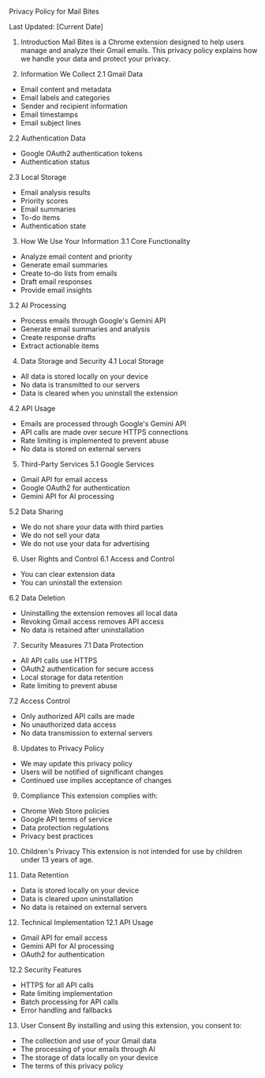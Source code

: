 Privacy Policy for Mail Bites

Last Updated: [Current Date]

1. Introduction
Mail Bites is a Chrome extension designed to help users manage and analyze their Gmail emails. This privacy policy explains how we handle your data and protect your privacy.

2. Information We Collect
2.1 Gmail Data
- Email content and metadata
- Email labels and categories
- Sender and recipient information
- Email timestamps
- Email subject lines

2.2 Authentication Data
- Google OAuth2 authentication tokens
- Authentication status

2.3 Local Storage
- Email analysis results
- Priority scores
- Email summaries
- To-do items
- Authentication state

3. How We Use Your Information
3.1 Core Functionality
- Analyze email content and priority
- Generate email summaries
- Create to-do lists from emails
- Draft email responses
- Provide email insights

3.2 AI Processing
- Process emails through Google's Gemini API
- Generate email summaries and analysis
- Create response drafts
- Extract actionable items

4. Data Storage and Security
4.1 Local Storage
- All data is stored locally on your device
- No data is transmitted to our servers
- Data is cleared when you uninstall the extension

4.2 API Usage
- Emails are processed through Google's Gemini API
- API calls are made over secure HTTPS connections
- Rate limiting is implemented to prevent abuse
- No data is stored on external servers

5. Third-Party Services
5.1 Google Services
- Gmail API for email access
- Google OAuth2 for authentication
- Gemini API for AI processing

5.2 Data Sharing
- We do not share your data with third parties
- We do not sell your data
- We do not use your data for advertising

6. User Rights and Control
6.1 Access and Control
- You can clear extension data
- You can uninstall the extension

6.2 Data Deletion
- Uninstalling the extension removes all local data
- Revoking Gmail access removes API access
- No data is retained after uninstallation

7. Security Measures
7.1 Data Protection
- All API calls use HTTPS
- OAuth2 authentication for secure access
- Local storage for data retention
- Rate limiting to prevent abuse

7.2 Access Control
- Only authorized API calls are made
- No unauthorized data access
- No data transmission to external servers

8. Updates to Privacy Policy
- We may update this privacy policy
- Users will be notified of significant changes
- Continued use implies acceptance of changes

9. Compliance
This extension complies with:
- Chrome Web Store policies
- Google API terms of service
- Data protection regulations
- Privacy best practices

10. Children's Privacy
This extension is not intended for use by children under 13 years of age.

11. Data Retention
- Data is stored locally on your device
- Data is cleared upon uninstallation
- No data is retained on external servers

12. Technical Implementation
12.1 API Usage
- Gmail API for email access
- Gemini API for AI processing
- OAuth2 for authentication

12.2 Security Features
- HTTPS for all API calls
- Rate limiting implementation
- Batch processing for API calls
- Error handling and fallbacks

13. User Consent
By installing and using this extension, you consent to:
- The collection and use of your Gmail data
- The processing of your emails through AI
- The storage of data locally on your device
- The terms of this privacy policy

